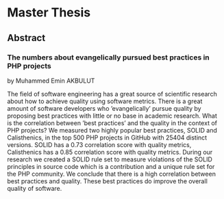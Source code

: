 # Master Thesis

## Abstract
### The numbers about evangelically pursued best practices in PHP projects
by Muhammed Emin AKBULUT

The field of software engineering has a great source of scientific research about
how to achieve quality using software metrics. There is a great amount of software
developers who ’evangelically’ pursue quality by proposing best practices with little
or no base in academic research. What is the correlation between ’best practices’
and the quality in the context of PHP projects? We measured two highly popular
best practices, SOLID and Calisthenics, in the top 500 PHP projects in GitHub with
25404 distinct versions. SOLID has a 0.73 correlation score with quality metrics,
Calisthenics has a 0.85 correlation score with quality metrics. During our research
we created a SOLID rule set to measure violations of the SOLID principles in source
code which is a contribution and a unique rule set for the PHP community. We
conclude that there is a high correlation between best practices and quality. These
best practices do improve the overall quality of software.
